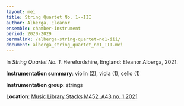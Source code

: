 ```yaml
---
layout: mei
title: String Quartet No. 1--III
author: Alberga, Eleanor
ensemble: chamber-instrument
period: 2020-2029
permalink: /alberga-string-quartet-no1-iii/
document: alberga_string_quartet_no1_III.mei
---
```


In *String Quartet No. 1.* Herefordshire, England: Eleanor Alberga, 2021.

**Instrumentation summary**: violin (2), viola (1), cello (1)

**Instrumentation group**: strings

**Location**: <a href="https://tufts.primo.exlibrisgroup.com/permalink/01TUN_INST/1kc9gia/alma991018616969403851" target="_blank">Music Library Stacks M452 .A43 no. 1 2021</a>
